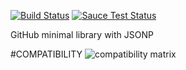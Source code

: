 [![Build Status](https://travis-ci.org/justapps4all/github-jsonp.svg?branch=master)](https://travis-ci.org/justapps4all/github-jsonp)
[![Sauce Test Status](https://saucelabs.com/buildstatus/juanmadev)](https://saucelabs.com/u/juanmadev?TIMESTAMP)

GitHub minimal library with JSONP

#COMPATIBILITY
![compatibility matrix](https://saucelabs.com/browser-matrix/juanmadev.svg?TIMESTAMP)

